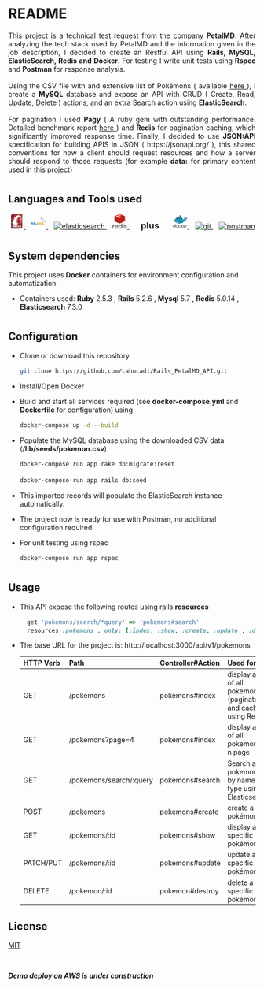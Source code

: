 # README

<p style="text-align:justify">
This project is a technical test request from the company <b>PetalMD</b>. After analyzing the tech stack used by PetalMD and the information given in the job description, I decided to create an Restful API using <b>Rails, MySQL, ElasticSearch, Redis and Docker</b>. For testing I write unit tests using <b>Rspec</b> and <b>Postman</b> for response analysis.
<br/><br/>
Using the CSV file with and extensive list of Pokémons ( available <a href="https://gist.github.com/armgilles/194bcff35001e7eb53a2a8b441e8b2c6" target="_blank"> here </a> ), I create a <b>MySQL</b> database and expose an API with CRUD ( Create, Read, Update, Delete ) actions, and an extra Search action using <b>ElasticSearch</b>. 
<br/><br/>
For pagination I used <b>Pagy</b> ( A ruby gem with outstanding performance. Detailed benchmark report <a href="https://ddnexus.github.io/pagination-comparison/gems.html" target="_blank"> here </a> ) and <b>Redis</b> for pagination caching, which significantly improved response time. Finally, I decided to use <b>JSON:API</b> specification for building APIS in JSON ( https://jsonapi.org/ ), this shared conventions for how a client should request resources and how a server should respond to those requests (for example <b>data:</b> for primary content used in this project)   

</p>

#
## Languages and Tools used
<p align="center"> 
<a href="https://rubyonrails.org" target="_blank"> <img src="https://raw.githubusercontent.com/devicons/devicon/master/icons/rails/rails-original-wordmark.svg" alt="rails" width="30" /> </a>   &nbsp;&nbsp;   <a href="https://www.mysql.com/" target="_blank"> <img src="https://raw.githubusercontent.com/devicons/devicon/master/icons/mysql/mysql-original-wordmark.svg" alt="mysql" width="30" /> </a> &nbsp;&nbsp;  <a href="https://www.elastic.co" target="_blank"> <img src="https://www.vectorlogo.zone/logos/elastic/elastic-icon.svg" alt="elasticsearch" width="30" /> </a> &nbsp;&nbsp;  <a href="https://redis.io" target="_blank"> <img src="https://raw.githubusercontent.com/devicons/devicon/master/icons/redis/redis-original-wordmark.svg" alt="redis" width="30" /> </a>  
&nbsp; &nbsp; &nbsp; <b style="font-size:18px;">plus</b>  &nbsp; &nbsp; &nbsp;
<a href="https://www.docker.com/" target="_blank"> <img src="https://raw.githubusercontent.com/devicons/devicon/master/icons/docker/docker-original-wordmark.svg" alt="docker" width="30" /> </a>  &nbsp;&nbsp;   <a href="https://git-scm.com/" target="_blank"> <img src="https://www.vectorlogo.zone/logos/git-scm/git-scm-icon.svg" alt="git" width="30" /> </a>  &nbsp;&nbsp;    <a href="https://postman.com" target="_blank"> <img src="https://www.vectorlogo.zone/logos/getpostman/getpostman-icon.svg" alt="postman" width="30" /> </a>
</p>


#
## System dependencies

This project uses **Docker** containers for environment configuration and automatization.

* Containers used: **Ruby** 2.5.3 , **Rails** 5.2.6 , **Mysql** 5.7 , **Redis** 5.0.14 , **Elasticsearch** 7.3.0

#
## Configuration

- Clone or download this repository 

    ```bash
    git clone https://github.com/cahucadi/Rails_PetalMD_API.git
    ```

* Install/Open Docker

* Build and start all services required (see **docker-compose.yml** and **Dockerfile** for configuration) using

    ```bash
    docker-compose up -d --build
    ```
* Populate the MySQL database using the downloaded CSV data (**/lib/seeds/pokemon.csv**)

    ```bash
    docker-compose run app rake db:migrate:reset

    docker-compose run app rails db:seed
    ```
* This imported records will populate the ElasticSearch instance automatically.

* The project now is ready for use with Postman, no additional configuration required.

* For unit testing using rspec

    ```bash
    docker-compose run app rspec
    ```
#
## Usage

* This API expose the following routes using rails **resources** 

    ```ruby
      get 'pokemons/search/*query' => 'pokemons#search'
      resources :pokemons , only: [:index, :show, :create, :update , :destroy]
    ```

* The base URL for the project is: http://localhost:3000/api/v1/pokemons

    <table>
        <thead>
            <tr>
            <th>HTTP Verb</th>
            <th>Path</th>
            <th>Controller#Action</th>
            <th>Used for</th>
            </tr>
            </thead>
        <tbody>
            <tr>
                <td>GET</td>
                <td>/pokemons</td>
                <td>pokemons#index</td>
                <td>display a list of all pokemons (paginated and cached using Redis)</td>
            </tr>
            <tr>
                <td>GET</td>
                <td>/pokemons?page=4</td>
                <td>pokemons#index</td>
                <td>display a list of all pokemons at n page</td>
            </tr>
            <tr>
                <td>GET</td>
                <td>/pokemons/search/:query</td>
                <td>pokemons#search</td>
                <td>Search all pokemons by name and type using Elasticsearch</td>
            </tr>
            <tr>
                <td>POST</td>
                <td>/pokemons</td>
                <td>pokemons#create</td>
                <td>create a new pokémon</td>
            </tr>
            <tr>
                <td>GET</td>
                <td>/pokemons/:id</td>
                <td>pokemons#show</td>
                <td>display a specific pokémon</td>
            </tr>
            <tr>
                <td>PATCH/PUT</td>
                <td>/pokemons/:id</td>
                <td>pokemons#update</td>
                <td>update a specific pokémon</td>
            </tr>
            <tr>
                <td>DELETE</td>
                <td>/pokemon/:id</td>
                <td>pokemon#destroy</td>
                <td>delete a specific pokémon</td>
            </tr>
        </tbody>
    </table>

## License
[MIT](https://choosealicense.com/licenses/mit/)

<br/>

***Demo deploy on AWS is under construction***